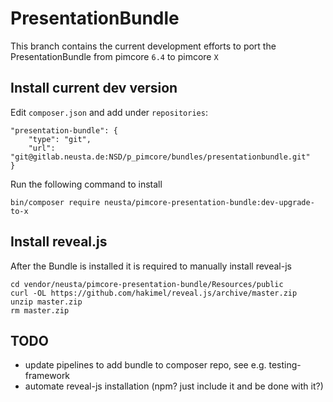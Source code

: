 # PresentationBundle

This branch contains the current development efforts to port the PresentationBundle from pimcore `6.4` to pimcore `X`

## Install current dev version

Edit `composer.json` and add under `repositories`:
```
"presentation-bundle": {
    "type": "git",
    "url": "git@gitlab.neusta.de:NSD/p_pimcore/bundles/presentationbundle.git"
}
```

Run the following command to install
```
bin/composer require neusta/pimcore-presentation-bundle:dev-upgrade-to-x
```

## Install reveal.js

After the Bundle is installed it is required to manually install reveal-js

```shell
cd vendor/neusta/pimcore-presentation-bundle/Resources/public
curl -OL https://github.com/hakimel/reveal.js/archive/master.zip
unzip master.zip
rm master.zip
```

## TODO

* update pipelines to add bundle to composer repo, see e.g. testing-framework
* automate reveal-js installation (npm? just include it and be done with it?)
